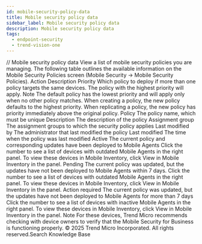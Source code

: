 ```yaml
---
id: mobile-security-policy-data
title: Mobile security policy data
sidebar_label: Mobile security policy data
description: Mobile security policy data
tags:
  - endpoint-security
  - trend-vision-one
---
```


/*<![CDATA[*/ $('#title').html($('meta[name=map-description]').attr('content')); /*]]>*/ Mobile security policy data View a list of mobile security policies you are managing. The following table outlines the available information on the Mobile Security Policies screen (Mobile Security → Mobile Security Policies). Action Description Priority Which policy to deploy if more than one policy targets the same devices. The policy with the highest priority will apply. Note The default policy has the lowest priority and will apply only when no other policy matches. When creating a policy, the new policy defaults to the highest priority. When replicating a policy, the new policy has priority immediately above the original policy. Policy The policy name, which must be unique Description The description of the policy Assignment group The assignment groups to which the security policy applies Last modified by The administrator that last modified the policy Last modified The time when the policy was last modified Active The current policy and corresponding updates have been deployed to Mobile Agents Click the number to see a list of devices with outdated Mobile Agents in the right panel. To view these devices in Mobile Inventory, click View in Mobile Inventory in the panel. Pending The current policy was updated, but the updates have not been deployed to Mobile Agents within 7 days. Click the number to see a list of devices with outdated Mobile Agents in the right panel. To view these devices in Mobile Inventory, click View in Mobile Inventory in the panel. Action required The current policy was updated, but the updates have not been deployed to Mobile Agents for more than 7 days Click the number to see a list of devices with inactive Mobile Agents in the right panel. To view these devices in Mobile Inventory, click View in Mobile Inventory in the panel. Note For these devices, Trend Micro recommends checking with device owners to verify that the Mobile Security for Business is functioning properly. © 2025 Trend Micro Incorporated. All rights reserved.Search Knowledge Base